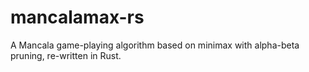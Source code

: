 # mancalamax-rs
A Mancala game-playing algorithm based on minimax with alpha-beta pruning, re-written in Rust.
